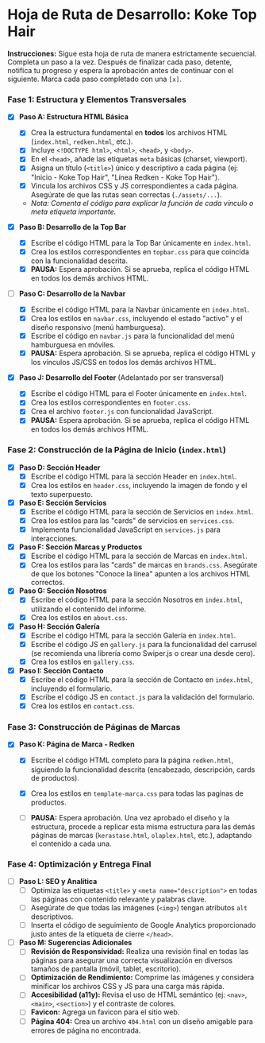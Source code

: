 # Hoja de Ruta de Desarrollo: Koke Top Hair

**Instrucciones:** Sigue esta hoja de ruta de manera estrictamente secuencial. Completa un paso a la vez. Después de finalizar cada paso, detente, notifica tu progreso y espera la aprobación antes de continuar con el siguiente. Marca cada paso completado con una `[x]`.

### Fase 1: Estructura y Elementos Transversales

- [x] **Paso A: Estructura HTML Básica**
    - [x] Crea la estructura fundamental en **todos** los archivos HTML (`index.html`, `redken.html`, etc.).
    - [x] Incluye `<!DOCTYPE html>`, `<html>`, `<head>`, y `<body>`.
    - [x] En el `<head>`, añade las etiquetas `meta` básicas (charset, viewport).
    - [x] Asigna un título (`<title>`) único y descriptivo a cada página (ej: "Inicio - Koke Top Hair", "Línea Redken - Koke Top Hair").
    - [x] Vincula los archivos CSS y JS correspondientes a cada página. Asegúrate de que las rutas sean correctas (`./assets/...`).
    - *Nota: Comenta el código para explicar la función de cada vínculo o meta etiqueta importante.*

- [x] **Paso B: Desarrollo de la Top Bar**
    - [x] Escribe el código HTML para la Top Bar únicamente en `index.html`.
    - [x] Crea los estilos correspondientes en `topbar.css` para que coincida con la funcionalidad descrita.
    - [x] **PAUSA:** Espera aprobación. Si se aprueba, replica el código HTML en todos los demás archivos HTML.

- [ ] **Paso C: Desarrollo de la Navbar**
    - [x] Escribe el código HTML para la Navbar únicamente en `index.html`.
    - [x] Crea los estilos en `navbar.css`, incluyendo el estado "activo" y el diseño responsivo (menú hamburguesa).
    - [x] Escribe el código en `navbar.js` para la funcionalidad del menú hamburguesa en móviles.
    - [x] **PAUSA:** Espera aprobación. Si se aprueba, replica el código HTML y los vínculos JS/CSS en todos los demás archivos HTML.

- [x] **Paso J: Desarrollo del Footer** (Adelantado por ser transversal)
    - [x] Escribe el código HTML para el Footer únicamente en `index.html`.
    - [x] Crea los estilos correspondientes en `footer.css`.
    - [x] Crea el archivo `footer.js` con funcionalidad JavaScript.
    - [x] **PAUSA:** Espera aprobación. Si se aprueba, replica el código HTML en todos los demás archivos HTML.

### Fase 2: Construcción de la Página de Inicio (`index.html`)

- [x] **Paso D: Sección Header**
    - [x] Escribe el código HTML para la sección Header en `index.html`.
    - [x] Crea los estilos en `header.css`, incluyendo la imagen de fondo y el texto superpuesto.

- [x] **Paso E: Sección Servicios**
    - [x] Escribe el código HTML para la sección de Servicios en `index.html`.
    - [x] Crea los estilos para las "cards" de servicios en `services.css`.
    - [x] Implementa funcionalidad JavaScript en `services.js` para interacciones.

- [x] **Paso F: Sección Marcas y Productos**
    - [x] Escribe el código HTML para la sección de Marcas en `index.html`.
    - [x] Crea los estilos para las "cards" de marcas en `brands.css`. Asegúrate de que los botones "Conoce la línea" apunten a los archivos HTML correctos.

- [x] **Paso G: Sección Nosotros**
    - [x] Escribe el código HTML para la sección Nosotros en `index.html`, utilizando el contenido del informe.
    - [x] Crea los estilos en `about.css`.

- [x] **Paso H: Sección Galería**
    - [x] Escribe el código HTML para la sección Galería en `index.html`.
    - [x] Escribe el código JS en `gallery.js` para la funcionalidad del carrusel (se recomienda una librería como Swiper.js o crear una desde cero).
    - [x] Crea los estilos en `gallery.css`.

- [x] **Paso I: Sección Contacto**
    - [x] Escribe el código HTML para la sección de Contacto en `index.html`, incluyendo el formulario.
    - [x] Escribe el código JS en `contact.js` para la validación del formulario.
    - [x] Crea los estilos en `contact.css`.

### Fase 3: Construcción de Páginas de Marcas

- [x] **Paso K: Página de Marca - Redken**
    - [x] Escribe el código HTML completo para la página `redken.html`, siguiendo la funcionalidad descrita (encabezado, descripción, cards de productos).
    - [x] Crea los estilos en `template-marca.css` para todas las paginas de productos.

    - [ ] **PAUSA:** Espera aprobación. Una vez aprobado el diseño y la estructura, procede a replicar esta misma estructura para las demás páginas de marcas (`kerastase.html`, `olaplex.html`, etc.), adaptando el contenido a cada una.

### Fase 4: Optimización y Entrega Final

- [ ] **Paso L: SEO y Analítica**
    - [ ] Optimiza las etiquetas `<title>` y `<meta name="description">` en todas las páginas con contenido relevante y palabras clave.
    - [ ] Asegúrate de que todas las imágenes (`<img>`) tengan atributos `alt` descriptivos.
    - [ ] Inserta el código de seguimiento de Google Analytics proporcionado justo antes de la etiqueta de cierre `</head>`.

- [ ] **Paso M: Sugerencias Adicionales**
    - [ ] **Revisión de Responsividad:** Realiza una revisión final en todas las páginas para asegurar una correcta visualización en diversos tamaños de pantalla (móvil, tablet, escritorio).
    - [ ] **Optimización de Rendimiento:** Comprime las imágenes y considera minificar los archivos CSS y JS para una carga más rápida.
    - [ ] **Accesibilidad (a11y):** Revisa el uso de HTML semántico (ej: `<nav>`, `<main>`, `<section>`) y el contraste de colores.
    - [ ] **Favicon:** Agrega un favicon para el sitio web.
    - [ ] **Página 404:** Crea un archivo `404.html` con un diseño amigable para errores de página no encontrada.